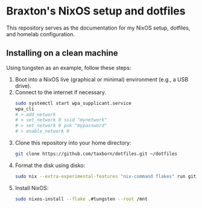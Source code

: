 # Braxton's NixOS setup and dotfiles
This repository serves as the documentation for my NixOS setup, dotfiles, and homelab configuration.

## Installing on a clean machine
Using tungsten as an example, follow these steps:

1. Boot into a NixOS live (graphical or minimal) environment (e.g., a USB drive).
2. Connect to the internet if necessary.
    ```bash
    sudo systemctl start wpa_supplicant.service
    wpa_cli
    # > add_network
    # > set_network 0 ssid "mynetwork"
    # > set_network 0 psk "mypassword"
    # > enable_network 0
    ```
3. Clone this repository into your home directory:
   ```bash
   git clone https://github.com/taxborn/dotfiles.git ~/dotfiles
   ```
4. Format the disk using disko:
   ```bash
   sudo nix --extra-experimental-features "nix-command flakes" run github:nix-community/disko -- --mode disko dotfiles/hosts/tungsten/disks.nix
   ```
5. Install NixOS:
   ```bash
   sudo nixos-install --flake .#tungsten --root /mnt
   ```

